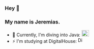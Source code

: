### Hey 👋
### My name is Jeremias.

- 🌱 Currently, I'm diving into Java: <img src="https://banner2.cleanpng.com/20180423/xye/kisspng-java-runtime-environment-computer-icons-java-platf-java-5ade3063b37168.579025831524510819735.jpg"  alt="Java Icon" width="23" height="20">
- ⚡ I'm studying at DigitalHouse: <a href="https://digitalhouse.com"><img src="https://www.digitalhouse.com/favicon.ico"  alt="DigitalHouse Icon" width="17" height="17"></a>


<!--
**JearCode/JearCode** is a ✨ _special_ ✨ repository because its `README.md` (this file) appears on your GitHub profile.

Here are some ideas to get you started:

- 🔭 I’m currently working on ...

- 👯 I’m looking to collaborate on ...
- 🤔 I’m looking for help with ...
- 💬 Ask me about ...
- 📫 How to reach me: ...
- 😄 Pronouns: ...
-  Fun fact: ...
-->
